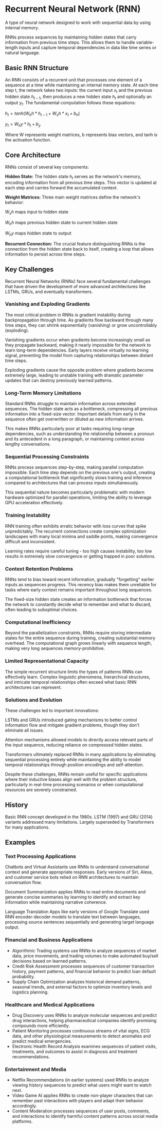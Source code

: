 # Recurrent Neural Network (RNN)

A type of neural network designed to work with sequential data by using internal memory.

RNNs process sequences by maintaining hidden states that carry information from previous time steps. This allows them to handle variable-length inputs and capture temporal dependencies in data like time series or natural language.


## Basic RNN Structure
An RNN consists of a recurrent unit that processes one element of a sequence at a time while maintaining an internal memory state. At each time step t, the network takes two inputs: the current input $x_t$ and the previous hidden state $h_{t-1}$, then produces a new hidden state $h_t$ and optionally an output $y_t$.
The fundamental computation follows these equations:

$h_t = tanh(W_hh * h_{t-1} + W_xh * x_t + b_h)$

$y_t = W_hy * h_t + b_y$

Where W represents weight matrices, b represents bias vectors, and tanh is the activation function.

## Core Architecture
RNNs consist of several key components:

**Hidden State:** The hidden state $h_t$ serves as the network's memory, encoding information from all previous time steps. This vector is updated at each step and carries forward the accumulated context.

**Weight Matrices:** Three main weight matrices define the network's behavior:

$W_xh$ maps input to hidden state

$W_hh$ maps previous hidden state to current hidden state

$W_hy$ maps hidden state to output

**Recurrent Connection:** The crucial feature distinguishing RNNs is the connection from the hidden state back to itself, creating a loop that allows information to persist across time steps.

## Key Challenges

Recurrent Neural Networks (RNNs) face several fundamental challenges that have driven the development of more advanced architectures like LSTMs, GRUs, and eventually transformers.

### Vanishing and Exploding Gradients
The most critical problem in RNNs is gradient instability during backpropagation through time. As gradients flow backward through many time steps, they can shrink exponentially (vanishing) or grow uncontrollably (exploding).

Vanishing gradients occur when gradients become increasingly small as they propagate backward, making it nearly impossible for the network to learn long-term dependencies. Early layers receive virtually no learning signal, preventing the model from capturing relationships between distant time steps.

Exploding gradients cause the opposite problem where gradients become extremely large, leading to unstable training with dramatic parameter updates that can destroy previously learned patterns.

### Long-Term Memory Limitations
Standard RNNs struggle to maintain information across extended sequences. The hidden state acts as a bottleneck, compressing all previous information into a fixed-size vector. Important details from early in the sequence often get overwritten or diluted as new information arrives.

This makes RNNs particularly poor at tasks requiring long-range dependencies, such as understanding the relationship between a pronoun and its antecedent in a long paragraph, or maintaining context across lengthy conversations.

### Sequential Processing Constraints
RNNs process sequences step-by-step, making parallel computation impossible. Each time step depends on the previous one's output, creating a computational bottleneck that significantly slows training and inference compared to architectures that can process inputs simultaneously.

This sequential nature becomes particularly problematic with modern hardware optimized for parallel operations, limiting the ability to leverage GPU acceleration effectively.

### Training Instability
RNN training often exhibits erratic behavior with loss curves that spike unpredictably. The recurrent connections create complex optimization landscapes with many local minima and saddle points, making convergence difficult and inconsistent.

Learning rates require careful tuning - too high causes instability, too low results in extremely slow convergence or getting trapped in poor solutions.

### Context Retention Problems
RNNs tend to bias toward recent information, gradually "forgetting" earlier inputs as sequences progress. This recency bias makes them unreliable for tasks where early context remains important throughout long sequences.

The fixed-size hidden state creates an information bottleneck that forces the network to constantly decide what to remember and what to discard, often leading to suboptimal choices.

### Computational Inefficiency
Beyond the parallelization constraints, RNNs require storing intermediate states for the entire sequence during training, creating substantial memory overhead. The computational graph grows linearly with sequence length, making very long sequences memory-prohibitive.

### Limited Representational Capacity
The simple recurrent structure limits the types of patterns RNNs can effectively learn. Complex linguistic phenomena, hierarchical structures, and intricate temporal relationships often exceed what basic RNN architectures can represent.

### Solutions and Evolution
These challenges led to important innovations:

LSTMs and GRUs introduced gating mechanisms to better control information flow and mitigate gradient problems, though they don't eliminate all issues.

Attention mechanisms allowed models to directly access relevant parts of the input sequence, reducing reliance on compressed hidden states.

Transformers ultimately replaced RNNs in many applications by eliminating sequential processing entirely while maintaining the ability to model temporal relationships through position encodings and self-attention.

Despite these challenges, RNNs remain useful for specific applications where their inductive biases align well with the problem structure, particularly in real-time processing scenarios or when computational resources are severely constrained.

## History 

Basic RNN concept developed in the 1980s. LSTM (1997) and GRU (2014) variants addressed many limitations. Largely superseded by Transformers for many applications.

## Examples

### Text Processing Applications
Chatbots and Virtual Assistants use RNNs to understand conversational context and generate appropriate responses. Early versions of Siri, Alexa, and customer service bots relied on RNN architectures to maintain conversation flow.

Document Summarization applies RNNs to read entire documents and generate concise summaries by learning to identify and extract key information while maintaining narrative coherence.

Language Translation Apps like early versions of Google Translate used RNN encoder-decoder models to translate text between languages, processing source sentences sequentially and generating target language output.

### Financial and Business Applications
- Algorithmic Trading systems use RNNs to analyze sequences of market data, price movements, and trading volumes to make automated buy/sell decisions based on learned patterns. 
- Credit Risk Assessment processes sequences of customer transaction history, payment patterns, and financial behavior to predict loan default probability.
- Supply Chain Optimization analyzes historical demand patterns, seasonal trends, and external factors to optimize inventory levels and logistics planning.

### Healthcare and Medical Applications

- Drug Discovery uses RNNs to analyze molecular sequences and predict drug interactions, helping pharmaceutical companies identify promising compounds more efficiently.
- Patient Monitoring processes continuous streams of vital signs, ECG data, and other physiological measurements to detect anomalies and predict medical emergencies.
- Electronic Health Record Analysis examines sequences of patient visits, treatments, and outcomes to assist in diagnosis and treatment recommendations.

### Entertainment and Media
- Netflix Recommendations (in earlier systems) used RNNs to analyze viewing history sequences to predict what users might want to watch next.
- Video Game AI applies RNNs to create non-player characters that can remember past interactions with players and adapt their behavior accordingly.
- Content Moderation processes sequences of user posts, comments, and interactions to identify harmful content patterns across social media platforms.
